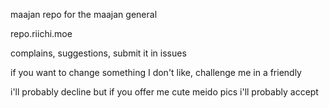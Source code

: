 maajan repo for the maajan general

repo.riichi.moe

complains, suggestions, submit it in issues

if you want to change something I don't like, challenge me in a friendly

i'll probably decline but if you offer me cute meido pics i'll probably accept